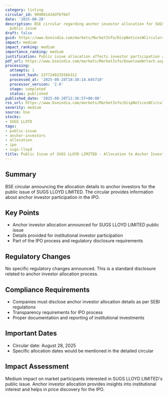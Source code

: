```yaml
---
category: listing
circular_id: 90988142ddf6f647
date: '2025-08-28'
description: BSE circular regarding anchor investor allocation for SUGS LLOYD LIMITED's
  public issue
draft: false
guid: https://www.bseindia.com/markets/MarketInfo/DispNoticesNCirculars.aspx?Noticeid={65C0C145-3276-4310-B09D-22724DC5E08E}&noticeno=20250828-23&dt=08/28/2025&icount=23&totcount=59&flag=0
impact: medium
impact_ranking: medium
importance_ranking: medium
justification: Public issue allocation affects investor participation and market access
pdf_url: https://www.bseindia.com/markets/MarketInfo/DownloadAttach.aspx?id=20250828-23&attachedId=86f31d64-f966-4408-b4c5-9573e7c2e62d
processing:
  attempts: 1
  content_hash: 22f724023556b312
  processed_at: '2025-08-28T18:38:14.645710'
  processor_version: '2.0'
  stage: completed
  status: published
published_date: '2025-08-28T11:36:57+00:00'
rss_url: https://www.bseindia.com/markets/MarketInfo/DispNoticesNCirculars.aspx?Noticeid={65C0C145-3276-4310-B09D-22724DC5E08E}&noticeno=20250828-23&dt=08/28/2025&icount=23&totcount=59&flag=0
severity: medium
source: bse
stocks:
- SUGS LLOYD
tags:
- public-issue
- anchor-investors
- allocation
- ipo
- sugs-lloyd
title: Public Issue of SUGS LLOYD LIMITED - Allocation to Anchor Investors
---
```


## Summary

BSE circular announcing the allocation details to anchor investors for the public issue of SUGS LLOYD LIMITED. The circular provides information about anchor investor participation in the IPO.

## Key Points

- Anchor investor allocation announced for SUGS LLOYD LIMITED public issue
- Details provided for institutional investor participation
- Part of the IPO process and regulatory disclosure requirements

## Regulatory Changes

No specific regulatory changes announced. This is a standard disclosure related to anchor investor allocation process.

## Compliance Requirements

- Companies must disclose anchor investor allocation details as per SEBI regulations
- Transparency requirements for IPO process
- Proper documentation and reporting of institutional investments

## Important Dates

- Circular date: August 28, 2025
- Specific allocation dates would be mentioned in the detailed circular

## Impact Assessment

Medium impact on market participants interested in SUGS LLOYD LIMITED's public issue. Anchor investor allocation provides insights into institutional interest and helps in price discovery for the IPO.